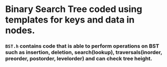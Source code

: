 # Binary Search Tree coded using templates for keys and data in nodes.

### `BST.h` contains code that is able to perform operations on BST such as insertion, deletion, search(lookup), traversals(inorder, preorder, postorder, levelorder) and can check tree height.
